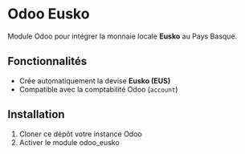 # Odoo Eusko

Module Odoo pour intégrer la monnaie locale **Eusko** au Pays Basque.

## Fonctionnalités

- Crée automatiquement la devise **Eusko (EUS)** 
- Compatible avec la comptabilité Odoo (`account`)

## Installation

1. Cloner ce dépôt votre instance Odoo 
2. Activer le module odoo_eusko


